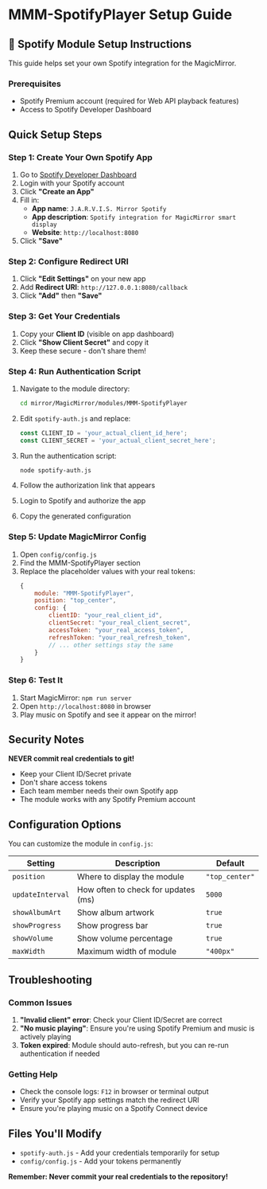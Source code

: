 # MMM-SpotifyPlayer Setup Guide 

## 🎵 Spotify Module Setup Instructions

This guide helps set your own Spotify integration for the MagicMirror.

### Prerequisites
- Spotify Premium account (required for Web API playback features)
- Access to Spotify Developer Dashboard

## Quick Setup Steps

### Step 1: Create Your Own Spotify App
1. Go to [Spotify Developer Dashboard](https://developer.spotify.com/dashboard)
2. Login with your Spotify account
3. Click **"Create an App"**
4. Fill in:
   - **App name**: `J.A.R.V.I.S. Mirror Spotify`
   - **App description**: `Spotify integration for MagicMirror smart display`
   - **Website**: `http://localhost:8080`
5. Click **"Save"**

### Step 2: Configure Redirect URI
1. Click **"Edit Settings"** on your new app
2. Add **Redirect URI**: `http://127.0.0.1:8080/callback`
3. Click **"Add"** then **"Save"**

### Step 3: Get Your Credentials
1. Copy your **Client ID** (visible on app dashboard)
2. Click **"Show Client Secret"** and copy it
3. Keep these secure - don't share them!

### Step 4: Run Authentication Script
1. Navigate to the module directory:
   ```bash
   cd mirror/MagicMirror/modules/MMM-SpotifyPlayer
   ```

2. Edit `spotify-auth.js` and replace:
   ```javascript
   const CLIENT_ID = 'your_actual_client_id_here';
   const CLIENT_SECRET = 'your_actual_client_secret_here';
   ```

3. Run the authentication script:
   ```bash
   node spotify-auth.js
   ```

4. Follow the authorization link that appears
5. Login to Spotify and authorize the app
6. Copy the generated configuration

### Step 5: Update MagicMirror Config
1. Open `config/config.js`
2. Find the MMM-SpotifyPlayer section
3. Replace the placeholder values with your real tokens:
   ```javascript
   {
       module: "MMM-SpotifyPlayer",
       position: "top_center",
       config: {
           clientID: "your_real_client_id",
           clientSecret: "your_real_client_secret", 
           accessToken: "your_real_access_token",
           refreshToken: "your_real_refresh_token",
           // ... other settings stay the same
       }
   }
   ```

### Step 6: Test It
1. Start MagicMirror: `npm run server`
2. Open `http://localhost:8080` in browser
3. Play music on Spotify and see it appear on the mirror!

## Security Notes

**NEVER commit real credentials to git!**
- Keep your Client ID/Secret private
- Don't share access tokens
- Each team member needs their own Spotify app
- The module works with any Spotify Premium account

## Configuration Options

You can customize the module in `config.js`:

| Setting | Description | Default |
|---------|-------------|---------|
| `position` | Where to display the module | `"top_center"` |
| `updateInterval` | How often to check for updates (ms) | `5000` |
| `showAlbumArt` | Show album artwork | `true` |
| `showProgress` | Show progress bar | `true` |
| `showVolume` | Show volume percentage | `true` |
| `maxWidth` | Maximum width of module | `"400px"` |

## Troubleshooting

### Common Issues
1. **"Invalid client" error**: Check your Client ID/Secret are correct
2. **"No music playing"**: Ensure you're using Spotify Premium and music is actively playing
3. **Token expired**: Module should auto-refresh, but you can re-run authentication if needed

### Getting Help
- Check the console logs: `F12` in browser or terminal output
- Verify your Spotify app settings match the redirect URI
- Ensure you're playing music on a Spotify Connect device

## Files You'll Modify
- `spotify-auth.js` - Add your credentials temporarily for setup
- `config/config.js` - Add your tokens permanently

**Remember: Never commit your real credentials to the repository!**